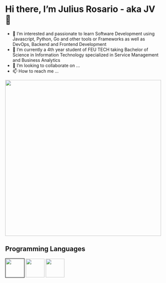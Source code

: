 # Hi there, I’m Julius Rosario - aka JV 👋 
- 👀 I’m interested and passionate to learn Software Development using Javascript, Python, Go and other tools or Frameworks as well as DevOps, Backend and Frontend Development
- 🌱 I’m currently a 4th year student of FEU TECH taking Bachelor of Science in Information Technology specialized in Service Management and Business Analytics
- 💞️ I’m looking to collaborate on ...
- 📫 How to reach me ...

<!---
jvicrosario1106/jvicrosario1106 is a ✨ special ✨ repository because its `README.md` (this file) appears on your GitHub profile.
You can click the Preview link to take a look at your changes.
--->

<img src="https://media.giphy.com/media/SWoSkN6DxTszqIKEqv/giphy.gif" width="500" />

## Programming Languages
<div>
<img border="1px solid black" src="https://raw.githubusercontent.com/jmnote/z-icons/master/svg/python.svg" width="60"/> 
<img src="https://raw.githubusercontent.com/jmnote/z-icons/master/svg/javascript.svg" width="60"/> 
<img src="https://raw.githubusercontent.com/jmnote/z-icons/master/svg/go.svg" width="60"/>
</div>

